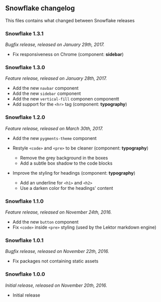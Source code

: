 ## Snowflake changelog

This files contains what changed between Snowflake releases

### Snowflake 1.3.1

_Bugfix release, released on January 29th, 2017._

* Fix responsiveness on Chrome (component: **sidebar**)

### Snowflake 1.3.0

_Feature release, released on January 28th, 2017._

* Add the new `navbar` component
* Add the new `sidebar` component
* Add the new `vertical-fill` componen componentt
* Add support for the `<hr>` tag (component: **typography**)

### Snowflake 1.2.0

_Feature release, released on March 30th, 2017._

* Add the new `pygments-theme` component
* Restyle `<code>` and `<pre>` to be cleaner (component: **typography**)

    * Remove the grey background in the boxes
    * Add a subtle box shadow to the code blocks

* Improve the styling for headings (component: **typography**)

    * Add an underline for `<h1>` and `<h2>`
    * Use a darken color for the headings' content

### Snowflake 1.1.0

_Feature release, released on November 24th, 2016._

* Add the new `button` component
* Fix `<code>` inside `<pre>` styling (used by the Lektor markdown engine)

### Snowflake 1.0.1

_Bugfix release, released on November 22th, 2016._

* Fix packages not containing static assets

### Snowflake 1.0.0

_Initial release, released on November 20th, 2016._

* Initial release
